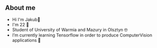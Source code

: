 ## About me
- Hi I'm Jakub👋
- I'm 22 🥳
- Student of University of Warmia and Mazury in Olsztyn 🤓
- I’m currently learning Tensorflow in order to produce ComputerVision applications 🌱

